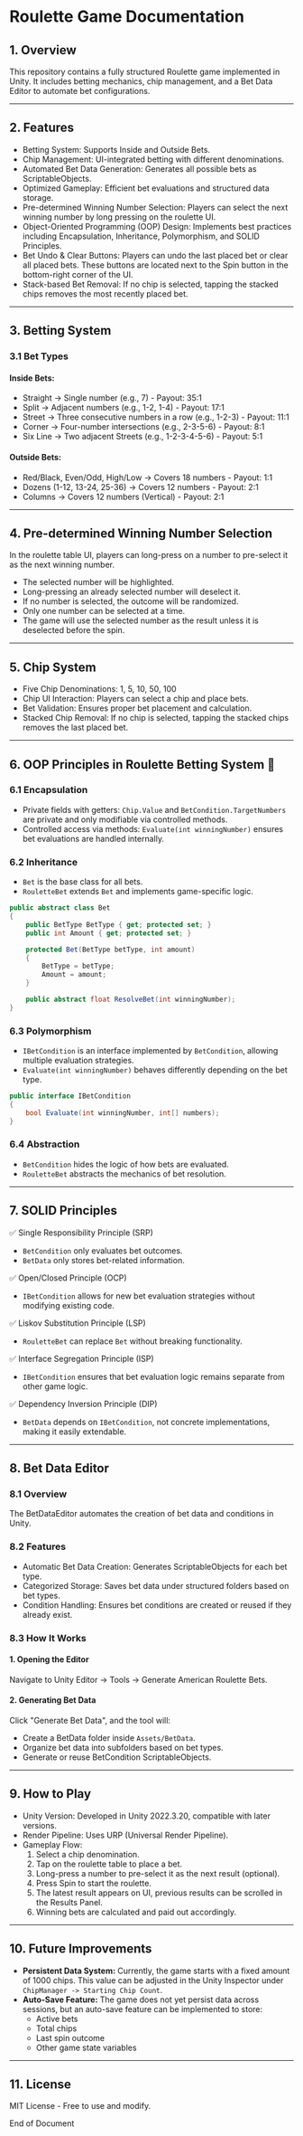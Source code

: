 # Roulette Game Documentation

## 1. Overview

This repository contains a fully structured Roulette game implemented in Unity. It includes betting mechanics, chip management, and a Bet Data Editor to automate bet configurations.

---
## 2. Features

- Betting System: Supports Inside and Outside Bets.
- Chip Management: UI-integrated betting with different denominations.
- Automated Bet Data Generation: Generates all possible bets as ScriptableObjects.
- Optimized Gameplay: Efficient bet evaluations and structured data storage.
- Pre-determined Winning Number Selection: Players can select the next winning number by long pressing on the roulette UI.
- Object-Oriented Programming (OOP) Design: Implements best practices including Encapsulation, Inheritance, Polymorphism, and SOLID Principles.
- Bet Undo & Clear Buttons: Players can undo the last placed bet or clear all placed bets. These buttons are located next to the Spin button in the bottom-right corner of the UI.
- Stack-based Bet Removal: If no chip is selected, tapping the stacked chips removes the most recently placed bet.

---
## 3. Betting System

### 3.1 Bet Types

#### Inside Bets:

- Straight → Single number (e.g., 7) - Payout: 35:1
- Split → Adjacent numbers (e.g., 1-2, 1-4) - Payout: 17:1
- Street → Three consecutive numbers in a row (e.g., 1-2-3) - Payout: 11:1
- Corner → Four-number intersections (e.g., 2-3-5-6) - Payout: 8:1
- Six Line → Two adjacent Streets (e.g., 1-2-3-4-5-6) - Payout: 5:1

#### Outside Bets:

- Red/Black, Even/Odd, High/Low → Covers 18 numbers - Payout: 1:1
- Dozens (1-12, 13-24, 25-36) → Covers 12 numbers - Payout: 2:1
- Columns → Covers 12 numbers (Vertical) - Payout: 2:1

---
## 4. Pre-determined Winning Number Selection

In the roulette table UI, players can long-press on a number to pre-select it as the next winning number.

- The selected number will be highlighted.
- Long-pressing an already selected number will deselect it.
- If no number is selected, the outcome will be randomized.
- Only one number can be selected at a time.
- The game will use the selected number as the result unless it is deselected before the spin.

---
## 5. Chip System

- Five Chip Denominations: 1, 5, 10, 50, 100
- Chip UI Interaction: Players can select a chip and place bets.
- Bet Validation: Ensures proper bet placement and calculation.
- Stacked Chip Removal: If no chip is selected, tapping the stacked chips removes the last placed bet.

---
## 6. OOP Principles in Roulette Betting System 🎯

### 6.1 Encapsulation

- Private fields with getters: `Chip.Value` and `BetCondition.TargetNumbers` are private and only modifiable via controlled methods.
- Controlled access via methods: `Evaluate(int winningNumber)` ensures bet evaluations are handled internally.

### 6.2 Inheritance

- `Bet` is the base class for all bets.
- `RouletteBet` extends `Bet` and implements game-specific logic.

```csharp
public abstract class Bet
{
    public BetType BetType { get; protected set; }
    public int Amount { get; protected set; }

    protected Bet(BetType betType, int amount)
    {
        BetType = betType;
        Amount = amount;
    }

    public abstract float ResolveBet(int winningNumber);
}
```

### 6.3 Polymorphism

- `IBetCondition` is an interface implemented by `BetCondition`, allowing multiple evaluation strategies.
- `Evaluate(int winningNumber)` behaves differently depending on the bet type.

```csharp
public interface IBetCondition
{
    bool Evaluate(int winningNumber, int[] numbers);
}
```

### 6.4 Abstraction

- `BetCondition` hides the logic of how bets are evaluated.
- `RouletteBet` abstracts the mechanics of bet resolution.

---
## 7. SOLID Principles

✅ Single Responsibility Principle (SRP)
- `BetCondition` only evaluates bet outcomes.
- `BetData` only stores bet-related information.

✅ Open/Closed Principle (OCP)
- `IBetCondition` allows for new bet evaluation strategies without modifying existing code.

✅ Liskov Substitution Principle (LSP)
- `RouletteBet` can replace `Bet` without breaking functionality.

✅ Interface Segregation Principle (ISP)
- `IBetCondition` ensures that bet evaluation logic remains separate from other game logic.

✅ Dependency Inversion Principle (DIP)
- `BetData` depends on `IBetCondition`, not concrete implementations, making it easily extendable.

---
## 8. Bet Data Editor

### 8.1 Overview

The BetDataEditor automates the creation of bet data and conditions in Unity.

### 8.2 Features

- Automatic Bet Data Creation: Generates ScriptableObjects for each bet type.
- Categorized Storage: Saves bet data under structured folders based on bet types.
- Condition Handling: Ensures bet conditions are created or reused if they already exist.

### 8.3 How It Works

#### 1. Opening the Editor

Navigate to Unity Editor → Tools → Generate American Roulette Bets.

#### 2. Generating Bet Data

Click "Generate Bet Data", and the tool will:

- Create a BetData folder inside `Assets/BetData`.
- Organize bet data into subfolders based on bet types.
- Generate or reuse BetCondition ScriptableObjects.

---
## 9. How to Play

- Unity Version: Developed in Unity 2022.3.20, compatible with later versions.
- Render Pipeline: Uses URP (Universal Render Pipeline).
- Gameplay Flow:
  1. Select a chip denomination.
  2. Tap on the roulette table to place a bet.
  3. Long-press a number to pre-select it as the next result (optional).
  4. Press Spin to start the roulette.
  5. The latest result appears on UI, previous results can be scrolled in the Results Panel.
  6. Winning bets are calculated and paid out accordingly.

---
## 10. Future Improvements

- **Persistent Data System:** Currently, the game starts with a fixed amount of 1000 chips. This value can be adjusted in the Unity Inspector under `ChipManager -> Starting Chip Count`.
- **Auto-Save Feature:** The game does not yet persist data across sessions, but an auto-save feature can be implemented to store:
  - Active bets
  - Total chips
  - Last spin outcome
  - Other game state variables

---
## 11. License

MIT License - Free to use and modify.

End of Document

